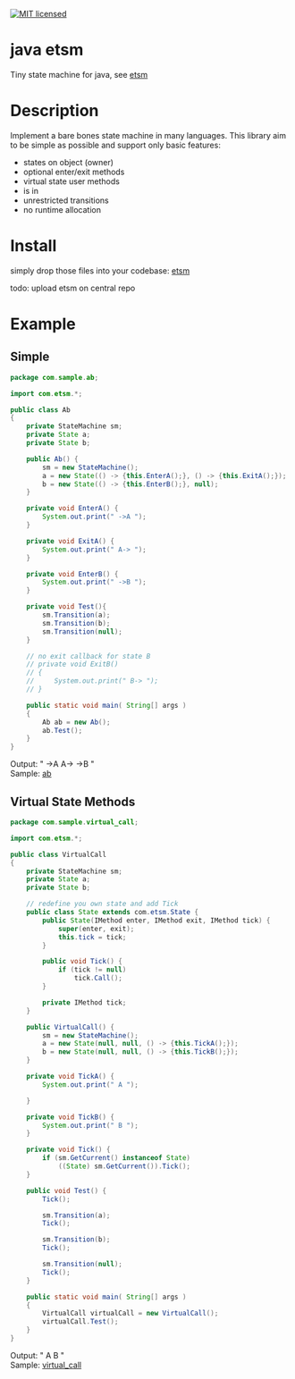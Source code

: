 [![MIT licensed](https://img.shields.io/badge/license-MIT-blue.svg)](LICENSE)

# java etsm
Tiny state machine for java, see [etsm](https://github.com/ethiffeault/etsm)

# Description
Implement a bare bones state machine in many languages. This library aim to be simple as possible and support only basic features: 

- states on object (owner)
- optional enter/exit methods
- virtual state user methods
- is in
- unrestricted transitions
- no runtime allocation

# Install

simply drop those files into your codebase: [etsm](https://github.com/ethiffeault/etsm/tree/main/java/etsm/src/main/java/com/etsm)

todo: upload etsm on central repo

# Example

## Simple

```java
package com.sample.ab;

import com.etsm.*;

public class Ab 
{
    private StateMachine sm;
    private State a;
    private State b;

    public Ab() {
        sm = new StateMachine();
        a = new State(() -> {this.EnterA();}, () -> {this.ExitA();});
        b = new State(() -> {this.EnterB();}, null);
    }

    private void EnterA() {
        System.out.print(" ->A ");
    }

    private void ExitA() {
        System.out.print(" A-> ");
    }

    private void EnterB() {
        System.out.print(" ->B ");
    }

    private void Test(){
        sm.Transition(a);
        sm.Transition(b);
        sm.Transition(null);
    }

    // no exit callback for state B
    // private void ExitB()
    // {
    //     System.out.print(" B-> ");
    // }

    public static void main( String[] args )
    {
        Ab ab = new Ab();
        ab.Test();
    }
}
```

Output: " ->A  A-> ->B "\
Sample: [ab](https://github.com/ethiffeault/etsm/blob/main/java/sample/ab/src/main/java/com/sample/ab/Ab.java)

## Virtual State Methods

```java
package com.sample.virtual_call;

import com.etsm.*;

public class VirtualCall 
{
    private StateMachine sm;
    private State a;
    private State b;

    // redefine you own state and add Tick
    public class State extends com.etsm.State {
        public State(IMethod enter, IMethod exit, IMethod tick) {
            super(enter, exit);
            this.tick = tick;
        }

        public void Tick() {
            if (tick != null)
                tick.Call();
        }

        private IMethod tick;
    }

    public VirtualCall() {
        sm = new StateMachine();
        a = new State(null, null, () -> {this.TickA();});
        b = new State(null, null, () -> {this.TickB();});
    }

    private void TickA() {
        System.out.print(" A ");

    }

    private void TickB() {
        System.out.print(" B ");
    }

    private void Tick() {
        if (sm.GetCurrent() instanceof State)
            ((State) sm.GetCurrent()).Tick();
    }

    public void Test() {
        Tick();

        sm.Transition(a);
        Tick();

        sm.Transition(b);
        Tick();

        sm.Transition(null);
        Tick();
    }

    public static void main( String[] args )
    {
        VirtualCall virtualCall = new VirtualCall();
        virtualCall.Test();
    }
}
```

Output: " A   B "\
Sample: [virtual_call](https://github.com/ethiffeault/etsm/blob/main/java/sample/virtual_call/src/main/java/com/sample/ab/VirtualCall.java)
